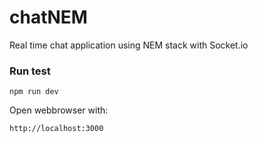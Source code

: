 # chatNEM

Real time chat application using NEM stack with Socket.io

### Run test

``` npm run dev ``` 

Open webbrowser with: 

``` http://localhost:3000 ``` 

